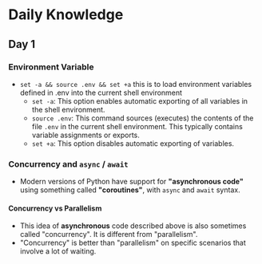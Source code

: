 # Daily Knowledge

## Day 1

### Environment Variable

- `set -a && source .env && set +a` this is to load environment variables defined in .env into the current shell environment
  - `set -a`: This option enables automatic exporting of all variables in the shell environment.
  - `source .env`: This command sources (executes) the contents of the file `.env` in the current shell environment. This typically contains variable assignments or exports.
  - `set +a`: This option disables automatic exporting of variables.

### Concurrency and `async` / `await`

- Modern versions of Python have support for **"asynchronous code"** using something called **"coroutines"**, with `async` and `await` syntax.

#### Concurrency vs Parallelism

- This idea of **asynchronous** code described above is also sometimes called "concurrency". It is different from "parallelism".
- "Concurrency" is better than "parallelism" on specific scenarios that involve a lot of waiting.
